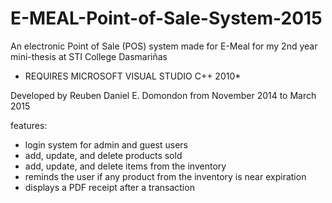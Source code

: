 # E-MEAL-Point-of-Sale-System-2015
An electronic Point of Sale (POS) system made for E-Meal for my 2nd year mini-thesis at STI College Dasmariñas

* REQUIRES MICROSOFT VISUAL STUDIO C++ 2010*

Developed by Reuben Daniel E. Domondon from November 2014 to March 2015

features:

- login system for admin and guest users
- add, update, and delete products sold
- add, update, and delete items from the inventory
- reminds the user if any product from the inventory is near expiration
- displays a PDF receipt after a transaction
